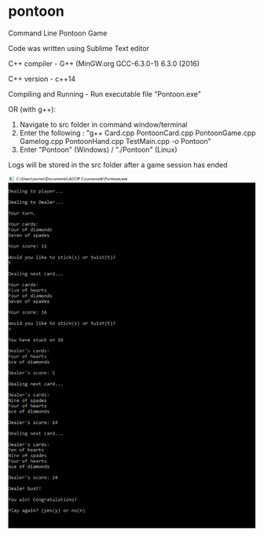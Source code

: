 # pontoon
Command Line Pontoon Game 

Code was written using Sublime Text editor

C++ compiler - G++ (MinGW.org GCC-6.3.0-1) 6.3.0 (2016)

C++ version - c++14

Compiling and Running - Run executable file "Pontoon.exe" 

OR (with g++):

1) Navigate to src folder in command window/terminal 
2) Enter the following : "g++ Card.cpp PontoonCard.cpp PontoonGame.cpp Gamelog.cpp PontoonHand.cpp TestMain.cpp -o Pontoon"
3) Enter "Pontoon" (Windows) / "./Pontoon" (Linux)

Logs will be stored in the src folder after a game session has ended

![example image](pontoonexample.png)
